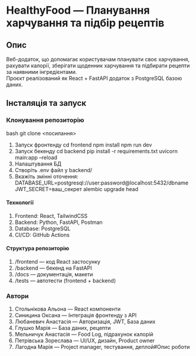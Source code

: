 #  HealthyFood — Планування харчування та підбір рецептів

## Опис
Веб-додаток, що допомагає користувачам планувати своє харчування, рахувати калорії, зберігати щоденник харчування та підбирати рецепти за наявними інгредієнтами.  
Проєкт реалізований як React + FastAPI додаток з PostgreSQL базою даних.

## Інсталяція та запуск

### Клонування репозиторію
bash
git clone <посилання>
1.  Запуск фронтенду
cd frontend
npm install
npm run dev
3.  Запуск бекенду
cd backend
pip install -r requirements.txt
uvicorn main:app –reload
4.  Налаштування БД
1.  Створіть .env файл у backend/
2.  Вкажіть змінні оточення:
DATABASE_URL=postgresql://user:password@localhost:5432/dbname
JWT_SECRET=ваш_секрет
alembic upgrade head

#### Технології
1.  Frontend: React, TailwindCSS
2.  Backend: Python, FastAPI, Postman
3.  Database: PostgreSQL
4.  CI/CD: GitHub Actions

#### Структура репозиторію
1.  /frontend — код React застосунку
2.  /backend — бекенд на FastAPI
3.  /docs — документація, макети
4.  /tests — автотести (frontend + backend)

### Автори
1.  Стольнікова Альона — React компоненти
2.  Синицина Оксана — Інтеграція фронтенду з API
3.  Любаневич Анастасія — Авторизація, JWT, База даних
4.  Глушко Марія — База даних, рецепти
5.  Мельничук Анастасія — Food Log, підрахунок калорій
6.  Петрівська Зореслава — UI/UX, дизайн, Product owner
7.  Лагодна Марія — Project manager, тестування, деплой#Опис роботи
